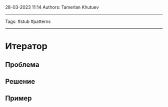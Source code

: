 28-03-2023
11:14
Authors: Tamerlan Khutuev
***
Tags: #stub #patterns 
***
# Итератор


## Проблема


## Решение


## Пример


